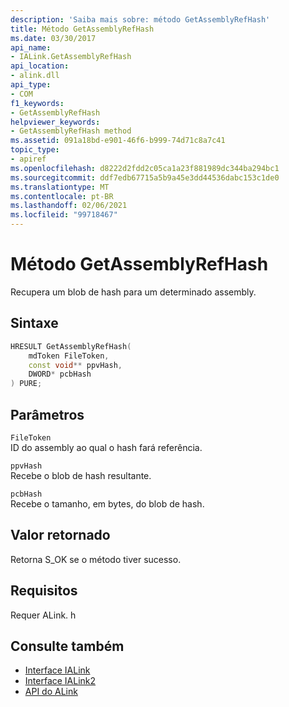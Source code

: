 ```yaml
---
description: 'Saiba mais sobre: método GetAssemblyRefHash'
title: Método GetAssemblyRefHash
ms.date: 03/30/2017
api_name:
- IALink.GetAssemblyRefHash
api_location:
- alink.dll
api_type:
- COM
f1_keywords:
- GetAssemblyRefHash
helpviewer_keywords:
- GetAssemblyRefHash method
ms.assetid: 091a18bd-e901-46f6-b999-74d71c8a7c41
topic_type:
- apiref
ms.openlocfilehash: d8222d2fdd2c05ca1a23f881989dc344ba294bc1
ms.sourcegitcommit: ddf7edb67715a5b9a45e3dd44536dabc153c1de0
ms.translationtype: MT
ms.contentlocale: pt-BR
ms.lasthandoff: 02/06/2021
ms.locfileid: "99718467"
---
```

# <a name="getassemblyrefhash-method"></a>Método GetAssemblyRefHash

Recupera um blob de hash para um determinado assembly.  
  
## <a name="syntax"></a>Sintaxe  
  
```cpp  
HRESULT GetAssemblyRefHash(  
    mdToken FileToken,  
    const void** ppvHash,  
    DWORD* pcbHash  
) PURE;  
```  
  
## <a name="parameters"></a>Parâmetros  

 `FileToken`  
 ID do assembly ao qual o hash fará referência.  
  
 `ppvHash`  
 Recebe o blob de hash resultante.  
  
 `pcbHash`  
 Recebe o tamanho, em bytes, do blob de hash.  
  
## <a name="return-value"></a>Valor retornado  

 Retorna S_OK se o método tiver sucesso.  
  
## <a name="requirements"></a>Requisitos  

 Requer ALink. h  
  
## <a name="see-also"></a>Consulte também

- [Interface IALink](ialink-interface.md)
- [Interface IALink2](ialink2-interface.md)
- [API do ALink](index.md)
